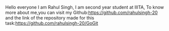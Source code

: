 Hello everyone I am Rahul Singh, I am second year student at IIITA, To know more about me,you can visit my Github:https://github.com/rahulsingh-20 and the link of the repository made for this task:https://github.com/rahulsingh-20/GoGit
